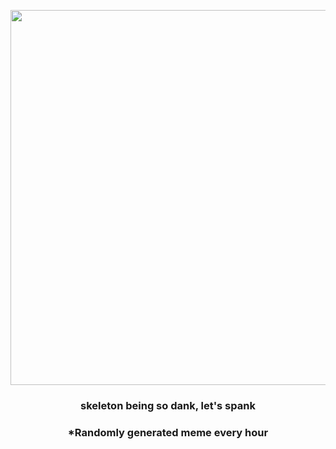<p align="center">
        <img src="https://i.redd.it/0fbtl3f5ixr91.png" width="600" height="600">
        </p>
        <h3 align="center">skeleton being so dank, let's spank</h3>
        <h3 align="center">*Randomly generated meme every hour</h3>
    